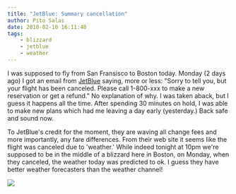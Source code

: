 ```yaml
---
title: "JetBlue: Summary cancellation"
author: Pito Salas
date: 2010-02-10 16:11:48
tags:
    - blizzard
    - jetblue
    - weather
---
```



I was supposed to fly from San Fransisco to Boston today. Monday (2 days ago)
I got an email from [JetBlue](<http://www.jetblue.com>) saying, more or less:
"Sorry to tell you, but your flight has been canceled. Please call 1-800-xxx
to make a new reservation or get a refund." No explanation of why. I was taken
aback, but I guess it happens all the time. After spending 30 minutes on hold,
I was able to make new plans which had me leaving a day early (yesterday.)
Back safe and sound now.

To JetBlue's credit for the moment, they are waving all change fees and more
importantly, any fare differences. From their web site it seems like the
flight was canceled due to 'weather.' While indeed tonight at 10pm we're
supposed to be in the middle of a blizzard here in Boston, on Monday, when
they canceled, the weather today was predicted to ok. I guess they have better
weather forecasters than the weather channel!

![](https://i0.wp.com/img.zemanta.com/pixy.gif?w=584)


